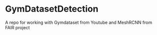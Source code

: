 # GymDatasetDetection
A repo for working with Gymdataset from Youtube and MeshRCNN from FAIR project
